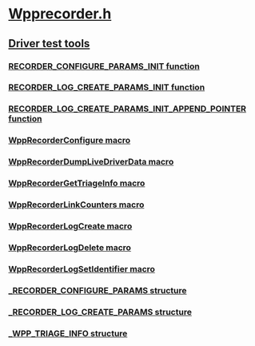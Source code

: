 # [Wpprecorder.h](index.md)
## [Driver test tools](../_devtest/index.md)
### [RECORDER_CONFIGURE_PARAMS_INIT function](../wpprecorder/nf-wpprecorder-recorder_configure_params_init.md)
### [RECORDER_LOG_CREATE_PARAMS_INIT function](../wpprecorder/nf-wpprecorder-recorder_log_create_params_init.md)
### [RECORDER_LOG_CREATE_PARAMS_INIT_APPEND_POINTER function](../wpprecorder/nf-wpprecorder-recorder_log_create_params_init_append_pointer.md)
### [WppRecorderConfigure macro](../wpprecorder/nf-wpprecorder-wpprecorderconfigure.md)
### [WppRecorderDumpLiveDriverData macro](../wpprecorder/nf-wpprecorder-wpprecorderdumplivedriverdata.md)
### [WppRecorderGetTriageInfo macro](../wpprecorder/nf-wpprecorder-wpprecordergettriageinfo.md)
### [WppRecorderLinkCounters macro](../wpprecorder/nf-wpprecorder-wpprecorderlinkcounters.md)
### [WppRecorderLogCreate macro](../wpprecorder/nf-wpprecorder-wpprecorderlogcreate.md)
### [WppRecorderLogDelete macro](../wpprecorder/nf-wpprecorder-wpprecorderlogdelete.md)
### [WppRecorderLogSetIdentifier macro](../wpprecorder/nf-wpprecorder-wpprecorderlogsetidentifier.md)
### [_RECORDER_CONFIGURE_PARAMS structure](../wpprecorder/ns-wpprecorder-_recorder_configure_params.md)
### [_RECORDER_LOG_CREATE_PARAMS structure](../wpprecorder/ns-wpprecorder-_recorder_log_create_params.md)
### [_WPP_TRIAGE_INFO structure](../wpprecorder/ns-wpprecorder-_wpp_triage_info.md)
